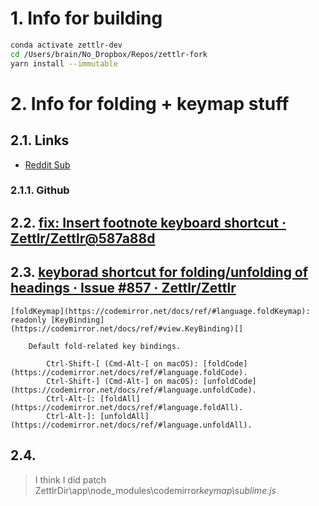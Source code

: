 # 1. Info for building

```bash
conda activate zettlr-dev
cd /Users/brain/No_Dropbox/Repos/zettlr-fork
yarn install --immutable
```

# 2. Info for folding + keymap stuff

## 2.1. Links

- [Reddit Sub](https://www.reddit.com/r/opensource/comments/90egro/zettlr_a_powerful_open_source_markdown_editor/)

### 2.1.1. Github

## 2.2. [fix: Insert footnote keyboard shortcut · Zettlr/Zettlr@587a88d](https://github.com/Zettlr/Zettlr/commit/587a88d29a84fa945e039ae41c163ab191b3fdec)

## 2.3. [keyborad shortcut for folding/unfolding of headings · Issue #857 · Zettlr/Zettlr](https://github.com/Zettlr/Zettlr/issues/857)

```
[foldKeymap](https://codemirror.net/docs/ref/#language.foldKeymap): readonly [KeyBinding](https://codemirror.net/docs/ref/#view.KeyBinding)[]

    Default fold-related key bindings.

        Ctrl-Shift-[ (Cmd-Alt-[ on macOS): [foldCode](https://codemirror.net/docs/ref/#language.foldCode).
        Ctrl-Shift-] (Cmd-Alt-] on macOS): [unfoldCode](https://codemirror.net/docs/ref/#language.unfoldCode).
        Ctrl-Alt-[: [foldAll](https://codemirror.net/docs/ref/#language.foldAll).
        Ctrl-Alt-]: [unfoldAll](https://codemirror.net/docs/ref/#language.unfoldAll).
```

## 2.4.

> I think I did patch ZettlrDir\app\node_modules\codemirror*keymap\sublime.js*
